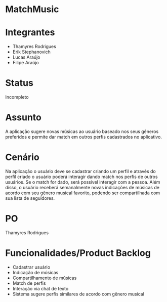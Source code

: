 # MatchMusic

# Integrantes
- Thamyres Rodrigues
- Erik Stephanovich
- Lucas Araújo
- Filipe Araújo

# Status
Incompleto

# Assunto
A aplicação sugere novas músicas ao usuário baseado nos seus gêneros preferidos e permite dar match em outros perfis cadastrados no aplicativo.

# Cenário
Na aplicação o usuário deve se cadastrar criando um perfil e através do perfil criado o usuário poderá interagir dando match nos perfis de outros usuários. Se o match for dado, será possivel interagir com a pessoa. Além disso, o usuário receberá semanalmente novas indicações de músicas de acordo com seu gênero musical favorito, podendo ser compartilhada com sua lista de seguidores.

# PO
Thamyres Rodrigues

# Funcionalidades/Product Backlog
- Cadastrar usuário
- Indicação de músicas
- Compartilhamento de músicas
- Match de perfis
- Interação via chat de texto
- Sistema sugere perfis similares de acordo com gênero musical
